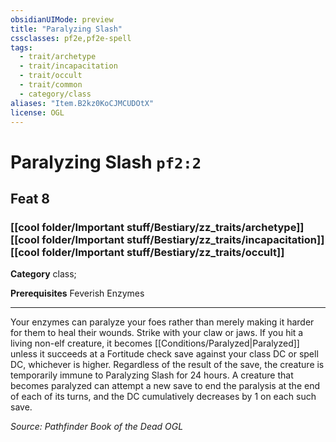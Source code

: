 ```yaml
---
obsidianUIMode: preview
title: "Paralyzing Slash"
cssclasses: pf2e,pf2e-spell
tags:
  - trait/archetype
  - trait/incapacitation
  - trait/occult
  - trait/common
  - category/class
aliases: "Item.B2kz0KoCJMCUDOtX"
license: OGL
---
```

# Paralyzing Slash `pf2:2`
## Feat 8
### [[cool folder/Important stuff/Bestiary/zz_traits/archetype]][[cool folder/Important stuff/Bestiary/zz_traits/incapacitation]][[cool folder/Important stuff/Bestiary/zz_traits/occult]]

**Category** class; 



**Prerequisites** Feverish Enzymes
* * *
Your enzymes can paralyze your foes rather than merely making it harder for them to heal their wounds. Strike with your claw or jaws. If you hit a living non-elf creature, it becomes [[Conditions/Paralyzed|Paralyzed]] unless it succeeds at a Fortitude check save against your class DC or spell DC, whichever is higher. Regardless of the result of the save, the creature is temporarily immune to Paralyzing Slash for 24 hours. A creature that becomes paralyzed can attempt a new save to end the paralysis at the end of each of its turns, and the DC cumulatively decreases by 1 on each such save.

*Source: Pathfinder Book of the Dead*
*OGL*